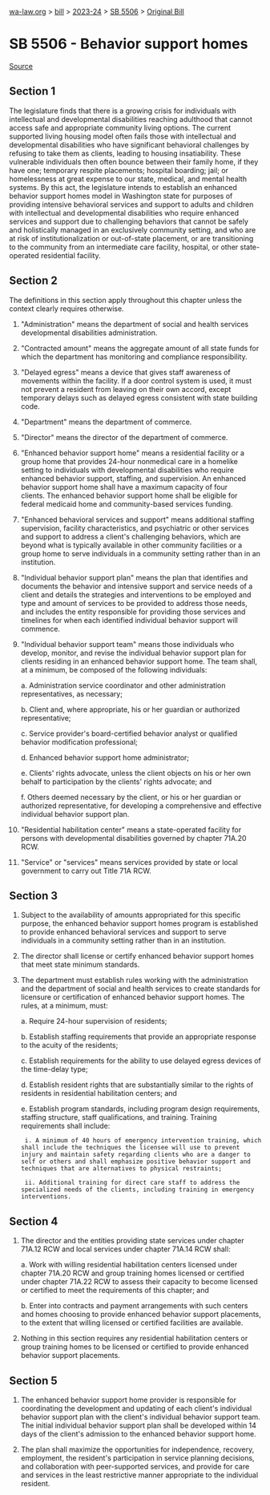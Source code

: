 [wa-law.org](/) > [bill](/bill/) > [2023-24](/bill/2023-24/) > [SB 5506](/bill/2023-24/sb/5506/) > [Original Bill](/bill/2023-24/sb/5506/1/)

# SB 5506 - Behavior support homes

[Source](http://lawfilesext.leg.wa.gov/biennium/2023-24/Pdf/Bills/Senate%20Bills/5506.pdf)

## Section 1
The legislature finds that there is a growing crisis for individuals with intellectual and developmental disabilities reaching adulthood that cannot access safe and appropriate community living options. The current supported living housing model often fails those with intellectual and developmental disabilities who have significant behavioral challenges by refusing to take them as clients, leading to housing insatiability. These vulnerable individuals then often bounce between their family home, if they have one; temporary respite placements; hospital boarding; jail; or homelessness at great expense to our state, medical, and mental health systems. By this act, the legislature intends to establish an enhanced behavior support homes model in Washington state for purposes of providing intensive behavioral services and support to adults and children with intellectual and developmental disabilities who require enhanced services and support due to challenging behaviors that cannot be safely and holistically managed in an exclusively community setting, and who are at risk of institutionalization or out-of-state placement, or are transitioning to the community from an intermediate care facility, hospital, or other state-operated residential facility.

## Section 2
The definitions in this section apply throughout this chapter unless the context clearly requires otherwise.

1. "Administration" means the department of social and health services developmental disabilities administration.

2. "Contracted amount" means the aggregate amount of all state funds for which the department has monitoring and compliance responsibility.

3. "Delayed egress" means a device that gives staff awareness of movements within the facility. If a door control system is used, it must not prevent a resident from leaving on their own accord, except temporary delays such as delayed egress consistent with state building code.

4. "Department" means the department of commerce.

5. "Director" means the director of the department of commerce.

6. "Enhanced behavior support home" means a residential facility or a group home that provides 24-hour nonmedical care in a homelike setting to individuals with developmental disabilities who require enhanced behavior support, staffing, and supervision. An enhanced behavior support home shall have a maximum capacity of four clients. The enhanced behavior support home shall be eligible for federal medicaid home and community-based services funding.

7. "Enhanced behavioral services and support" means additional staffing supervision, facility characteristics, and psychiatric or other services and support to address a client's challenging behaviors, which are beyond what is typically available in other community facilities or a group home to serve individuals in a community setting rather than in an institution.

8. "Individual behavior support plan" means the plan that identifies and documents the behavior and intensive support and service needs of a client and details the strategies and interventions to be employed and type and amount of services to be provided to address those needs, and includes the entity responsible for providing those services and timelines for when each identified individual behavior support will commence.

9. "Individual behavior support team" means those individuals who develop, monitor, and revise the individual behavior support plan for clients residing in an enhanced behavior support home. The team shall, at a minimum, be composed of the following individuals:

    a. Administration service coordinator and other administration representatives, as necessary;

    b. Client and, where appropriate, his or her guardian or authorized representative;

    c. Service provider's board-certified behavior analyst or qualified behavior modification professional;

    d. Enhanced behavior support home administrator;

    e. Clients' rights advocate, unless the client objects on his or her own behalf to participation by the clients' rights advocate; and

    f. Others deemed necessary by the client, or his or her guardian or authorized representative, for developing a comprehensive and effective individual behavior support plan.

10. "Residential habilitation center" means a state-operated facility for persons with developmental disabilities governed by chapter 71A.20 RCW.

11. "Service" or "services" means services provided by state or local government to carry out Title 71A RCW.

## Section 3
1. Subject to the availability of amounts appropriated for this specific purpose, the enhanced behavior support homes program is established to provide enhanced behavioral services and support to serve individuals in a community setting rather than in an institution.

2. The director shall license or certify enhanced behavior support homes that meet state minimum standards.

3. The department must establish rules working with the administration and the department of social and health services to create standards for licensure or certification of enhanced behavior support homes. The rules, at a minimum, must:

    a. Require 24-hour supervision of residents;

    b. Establish staffing requirements that provide an appropriate response to the acuity of the residents;

    c. Establish requirements for the ability to use delayed egress devices of the time-delay type;

    d. Establish resident rights that are substantially similar to the rights of residents in residential habilitation centers; and

    e. Establish program standards, including program design requirements, staffing structure, staff qualifications, and training. Training requirements shall include:

        i. A minimum of 40 hours of emergency intervention training, which shall include the techniques the licensee will use to prevent injury and maintain safety regarding clients who are a danger to self or others and shall emphasize positive behavior support and techniques that are alternatives to physical restraints;

        ii. Additional training for direct care staff to address the specialized needs of the clients, including training in emergency interventions.

## Section 4
1. The director and the entities providing state services under chapter 71A.12 RCW and local services under chapter 71A.14 RCW shall:

    a. Work with willing residential habilitation centers licensed under chapter 71A.20 RCW and group training homes licensed or certified under chapter 71A.22 RCW to assess their capacity to become licensed or certified to meet the requirements of this chapter; and

    b. Enter into contracts and payment arrangements with such centers and homes choosing to provide enhanced behavior support placements, to the extent that willing licensed or certified facilities are available.

2. Nothing in this section requires any residential habilitation centers or group training homes to be licensed or certified to provide enhanced behavior support placements.

## Section 5
1. The enhanced behavior support home provider is responsible for coordinating the development and updating of each client's individual behavior support plan with the client's individual behavior support team. The initial individual behavior support plan shall be developed within 14 days of the client's admission to the enhanced behavior support home.

2. The plan shall maximize the opportunities for independence, recovery, employment, the resident's participation in service planning decisions, and collaboration with peer-supported services, and provide for care and services in the least restrictive manner appropriate to the individual resident.

